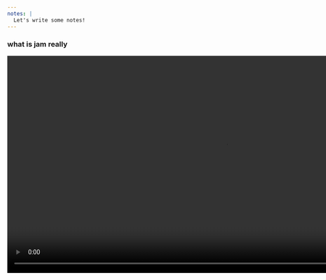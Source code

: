 ```yaml
---
notes: |
  Let's write some notes!
---
```


### what is jam really

<video controls autoplay loop muted playsinline style="height: 500px;" src="/images/cool.webm"></video>

